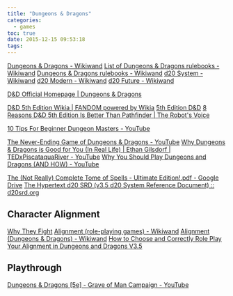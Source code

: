 ```yaml
---
title: "Dungeons & Dragons"
categories:
  - games
toc: true
date: 2015-12-15 09:53:18
tags:
---
```


[Dungeons & Dragons - Wikiwand](https://www.wikiwand.com/en/Dungeons_%26_Dragons)
[List of Dungeons & Dragons rulebooks - Wikiwand](https://www.wikiwand.com/en/List_of_Dungeons_%26_Dragons_rulebooks)
[Dungeons & Dragons rulebooks - Wikiwand](http://www.wikiwand.com/en/Dungeons_%26_Dragons_rulebooks)
[d20 System - Wikiwand](http://www.wikiwand.com/en/D20_System)
[d20 Modern - Wikiwand](http://www.wikiwand.com/en/D20_Modern)
[d20 Future - Wikiwand](http://www.wikiwand.com/en/D20_Future)

[D&D Official Homepage | Dungeons & Dragons](https://dnd.wizards.com/)

[D&D 5th Edition Wikia | FANDOM powered by Wikia](https://dnd5e.fandom.com/wiki/D%26D_5th_Edition_Wikia)
[5th Edition D&D](https://www.reddit.com/r/dndnext/)
[8 Reasons D&D 5th Edition Is Better Than Pathfinder | The Robot's Voice](http://www.therobotsvoice.com/2014/08/8_reasons_dungeons_and_dragons_5th_edition_is_better_than_pathfinder.php)

[10 Tips For Beginner Dungeon Masters - YouTube](https://www.youtube.com/watch?v=0oD6mF9vSRk)

[The Never-Ending Game of Dungeons & Dragons - YouTube](https://www.youtube.com/watch?v=UdAwX8JB66E)
[Why Dungeons & Dragons is Good for You (In Real Life) | Ethan Gilsdorf | TEDxPiscataquaRiver - YouTube](https://www.youtube.com/watch?v=6PaHJqpQnyw)
[Why You Should Play Dungeons and Dragons (AND HOW) - YouTube](https://www.youtube.com/watch?v=lf8dR783cYA)

[The (Not Really) Complete Tome of Spells - Ultimate Edition!.pdf - Google Drive](https://drive.google.com/file/d/0B0Qx4NeOkTzTZzhIQW1BdF9NM2c/view)
[The Hypertext d20 SRD (v3.5 d20 System Reference Document) :: d20srd.org](https://www.d20srd.org/index.htm)

## Character Alignment

[Why They Fight](http://www.imaginaryworldspodcast.org/why-they-fight.html)
[Alignment (role-playing games) - Wikiwand](<http://www.wikiwand.com/en/Alignment_(role-playing_games)>)
[Alignment (Dungeons & Dragons) - Wikiwand](<http://www.wikiwand.com/en/Alignment_(Dungeons_%26_Dragons)>)
[How to Choose and Correctly Role Play Your Alignment in Dungeons and Dragons V3.5](http://www.wikihow.com/Choose-and-Correctly-Role-Play-Your-Alignment-in-Dungeons-and-Dragons-V3.5)

## Playthrough

[Dungeons & Dragons [5e] - Grave of Man Campaign - YouTube](https://www.youtube.com/playlist?list=PLVmM0UVcquYJMuJDZeCdk6XfKRmbSNEtF)
